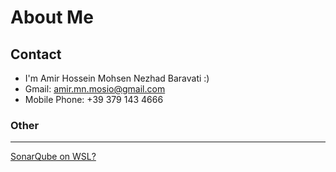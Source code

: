 # About Me

## Contact
 - I'm Amir Hossein Mohsen Nezhad Baravati :)
 - Gmail: amir.mn.mosio@gmail.com
 - Mobile Phone: +39 379 143 4666


### Other
---
[SonarQube on WSL?](guids/SonarQube_on_WSL.md)